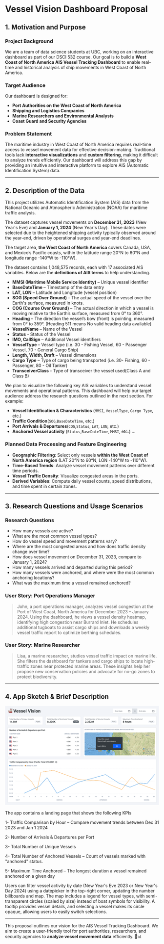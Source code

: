 # Vessel Vision Dashboard Proposal

## **1. Motivation and Purpose**

### **Project Background**

We are a team of data science students at UBC, working on an interactive dashboard as part of our DSCI 532 course. Our goal is to build a **West Coast of North America AIS Vessel Tracking Dashboard** to enable real-time and historical analysis of ship movements in West Coast of North America. 

### **Target Audience**

Our dashboard is designed for:

- **Port Authorities on the West Coast of North America**
- **Shipping and Logistics Companies**
- **Marine Researchers and Environmental Analysts**
- **Coast Guard and Security Agencies**

### **Problem Statement**

The maritime industry in West Coast of North America requires real-time access to vessel movement data for effective decision-making. Traditional tools lack **interactive visualizations** and **custom filtering**, making it difficult to analyze trends efficiently. Our dashboard will address this gap by providing an intuitive and interactive platform to explore AIS (Automatic Identification System) data.

---

## **2. Description of the Data**

This project utilizes Automatic Identification System (AIS) data from the National Oceanic and Atmospheric Administration (NOAA) for maritime traffic analysis. 

The dataset captures vessel movements on **December 31, 2023** (New Year's Eve) and **January 1, 2024** (New Year's Day). These dates were selected due to the heightened shipping activity typically observed around the year-end, driven by operational surges and year-end deadlines.

The target area, **the West Coast of North America** covers Canada, USA, and Mexico’s Pacific coasts, within the latitude range 20°N to 60°N and longitude range -140°W to -110°W).

The dataset contains 1,048,575 records, each with 17 associated AIS variables. Below are the **definitions of AIS terms** to help understanding.

- **MMSI (Maritime Mobile Service Identity)** – Unique vessel identifier
- **BaseDateTime** – Timestamp of the data entry
- **LAT, LON** – Latitude and Longitude (vessel position)
- **SOG (Speed Over Ground)** – The actual speed of the vessel over the Earth's surface, measured in knots.
- **COG (Course Over Ground)** – The actual direction in which a vessel is moving relative to the Earth’s surface, measured from 0° to 360°.
- **Heading** – The direction the vessel’s bow (front) is pointing, measured from 0° to 359°. (Heading 511 means No valid heading data available)
- **VesselName** – Name of the Vessel
- **Status** - Status of the Vessel
- **IMO, CallSign** – Additional Vessel identifiers
- **VesselType** – Vessel type (i.e. 30 - Fishing Vessel, 60 - Passenger Vessel, 70 - General Cargo Ship)
- **Length, Width, Draft** – Vessel dimensions
- **Cargo Type** – Type of cargo being transported (i.e. 30- Fishing, 60 - Passenger, 80 - Oil Tanker)
- **TransceiverClass** - Type of transceiver the vessel used(Class A and Class B)

We plan to visualize the following key AIS variables to understand vessel movements and operational patterns. This dashboard will help our target audience address the research questions outlined in the next section. For example:

- **Vessel Identification & Characteristics** (`MMSI`, `VesselType`, `Cargo Type`, etc.)
- **Traffic Condition**(`SOG`,`BaseDateTime`, etc.)
- **Port Arrivals & Departures**(`COG`,`Status`, `LAT`, `LON`, etc.)
- **Anchored Vessel activity** (`Status`,`BaseDateTime`, `MMSI`, etc.)
...

### **Planned Data Processing and Feature Engineering**

- **Geographic Filtering**: Select only vessels **within the West Coast of North America region** (LAT 20°N to 60°N, LON -140°W to -110°W).
- **Time-Based Trends**: Analyze vessel movement patterns over different time periods.
- **Vessel Traffic Density**: Visualize congested areas in the ports.
- **Derived Variables**: Compute daily vessel counts, speed distributions, and time spent in certain zones.

---

## **3. Research Questions and Usage Scenarios**

### **Research Questions**

- How many vessels are active?
- What are the most common vessel types?
- How do vessel speed and movement patterns vary?
- Where are the most congested areas and how does traffic density change over time?
- How does vessel movement on December 31, 2023, compare to January 1, 2024?
- How many vessels arrived and departed during this period?
- How many vessels were anchored, and where were the most common anchoring locations?
- What was the maximum time a vessel remained anchored?


### **User Story: Port Operations Manager**

> John, a port operations manager, analyzes vessel congestion at the Port of West Coast, North America for December 2023 – January 2024. Using the dashboard, he views a vessel density heatmap, identifying high congestion near Burrard Inlet. He schedules additional tugboats to assist cargo ships and downloads a weekly vessel traffic report to optimize berthing schedules.

### **User Story: Marine Researcher**

> Lisa, a marine researcher, studies vessel traffic impact on marine life. She filters the dashboard for tankers and cargo ships to locate high-traffic zones near protected marine areas. These insights help her propose new conservation policies and advocate for no-go zones to protect biodiversity.

---

## **4. App Sketch & Brief Description**

![sketch](../img/sketch.png)


The app contains a landing page that shows the following KPIs

1- Traffic Comparison by Hour – Compare movement trends between Dec 31 2023 and Jan 1 2024

2- Number of Arrivals & Departures per Port

3- Total Number of Unique Vessels

4- Total Number of Anchored Vessels – Count of vessels marked with "anchored" status.

5- Maximum Time Anchored – The longest duration a vessel remained anchored on a given day

Users can filter vessel activity by date (New Year's Eve 2023 or New Year's Day 2024) using a datepicker in the top-right corner, updating the number billboards and map. The map includes a legend for vessel types, with semi-transparent circles (scaled by size) instead of boat symbols for visibility. A tooltip provides vessel details, and selecting a vessel makes its circle opaque, allowing users to easily switch selections.

---

This proposal outlines our vision for the  AIS Vessel Tracking Dashboard. We aim to create a user-friendly tool for port authorities, researchers, and security agencies to **analyze vessel movement data** efficiently. 🚢📊

